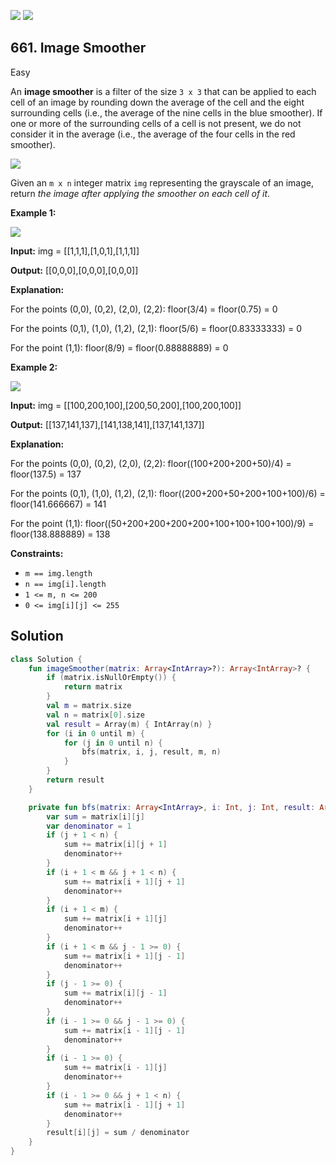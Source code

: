[![](https://img.shields.io/github/stars/javadev/LeetCode-in-Kotlin?label=Stars&style=flat-square)](https://github.com/javadev/LeetCode-in-Kotlin)
[![](https://img.shields.io/github/forks/javadev/LeetCode-in-Kotlin?label=Fork%20me%20on%20GitHub%20&style=flat-square)](https://github.com/javadev/LeetCode-in-Kotlin/fork)

## 661\. Image Smoother

Easy

An **image smoother** is a filter of the size `3 x 3` that can be applied to each cell of an image by rounding down the average of the cell and the eight surrounding cells (i.e., the average of the nine cells in the blue smoother). If one or more of the surrounding cells of a cell is not present, we do not consider it in the average (i.e., the average of the four cells in the red smoother).

![](https://assets.leetcode.com/uploads/2021/05/03/smoother-grid.jpg)

Given an `m x n` integer matrix `img` representing the grayscale of an image, return _the image after applying the smoother on each cell of it_.

**Example 1:**

![](https://assets.leetcode.com/uploads/2021/05/03/smooth-grid.jpg)

**Input:** img = \[\[1,1,1],[1,0,1],[1,1,1]]

**Output:** [[0,0,0],[0,0,0],[0,0,0]]

**Explanation:**

For the points (0,0), (0,2), (2,0), (2,2): floor(3/4) = floor(0.75) = 0

For the points (0,1), (1,0), (1,2), (2,1): floor(5/6) = floor(0.83333333) = 0

For the point (1,1): floor(8/9) = floor(0.88888889) = 0

**Example 2:**

![](https://assets.leetcode.com/uploads/2021/05/03/smooth2-grid.jpg)

**Input:** img = \[\[100,200,100],[200,50,200],[100,200,100]]

**Output:** [[137,141,137],[141,138,141],[137,141,137]]

**Explanation:**

For the points (0,0), (0,2), (2,0), (2,2): floor((100+200+200+50)/4) = floor(137.5) = 137

For the points (0,1), (1,0), (1,2), (2,1): floor((200+200+50+200+100+100)/6) = floor(141.666667) = 141

For the point (1,1): floor((50+200+200+200+200+100+100+100+100)/9) = floor(138.888889) = 138

**Constraints:**

*   `m == img.length`
*   `n == img[i].length`
*   `1 <= m, n <= 200`
*   `0 <= img[i][j] <= 255`

## Solution

```kotlin
class Solution {
    fun imageSmoother(matrix: Array<IntArray>?): Array<IntArray>? {
        if (matrix.isNullOrEmpty()) {
            return matrix
        }
        val m = matrix.size
        val n = matrix[0].size
        val result = Array(m) { IntArray(n) }
        for (i in 0 until m) {
            for (j in 0 until n) {
                bfs(matrix, i, j, result, m, n)
            }
        }
        return result
    }

    private fun bfs(matrix: Array<IntArray>, i: Int, j: Int, result: Array<IntArray>, m: Int, n: Int) {
        var sum = matrix[i][j]
        var denominator = 1
        if (j + 1 < n) {
            sum += matrix[i][j + 1]
            denominator++
        }
        if (i + 1 < m && j + 1 < n) {
            sum += matrix[i + 1][j + 1]
            denominator++
        }
        if (i + 1 < m) {
            sum += matrix[i + 1][j]
            denominator++
        }
        if (i + 1 < m && j - 1 >= 0) {
            sum += matrix[i + 1][j - 1]
            denominator++
        }
        if (j - 1 >= 0) {
            sum += matrix[i][j - 1]
            denominator++
        }
        if (i - 1 >= 0 && j - 1 >= 0) {
            sum += matrix[i - 1][j - 1]
            denominator++
        }
        if (i - 1 >= 0) {
            sum += matrix[i - 1][j]
            denominator++
        }
        if (i - 1 >= 0 && j + 1 < n) {
            sum += matrix[i - 1][j + 1]
            denominator++
        }
        result[i][j] = sum / denominator
    }
}
```